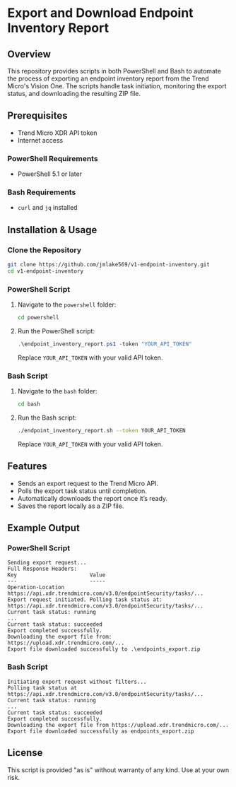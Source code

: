 
# Export and Download Endpoint Inventory Report

## Overview
This repository provides scripts in both PowerShell and Bash to automate the process of exporting an endpoint inventory report from the Trend Micro's Vision One. The scripts handle task initiation, monitoring the export status, and downloading the resulting ZIP file.

## Prerequisites
- Trend Micro XDR API token
- Internet access

### PowerShell Requirements
- PowerShell 5.1 or later

### Bash Requirements
- `curl` and `jq` installed

## Installation & Usage

### Clone the Repository

```bash
git clone https://github.com/jmlake569/v1-endpoint-inventory.git
cd v1-endpoint-inventory
```

### PowerShell Script

1. Navigate to the `powershell` folder:

   ```bash
   cd powershell
   ```

2. Run the PowerShell script:

   ```powershell
   .\endpoint_inventory_report.ps1 -token "YOUR_API_TOKEN"
   ```

   Replace `YOUR_API_TOKEN` with your valid API token.

### Bash Script

1. Navigate to the `bash` folder:

   ```bash
   cd bash
   ```

2. Run the Bash script:

   ```bash
   ./endpoint_inventory_report.sh --token YOUR_API_TOKEN
   ```

   Replace `YOUR_API_TOKEN` with your valid API token.

## Features
- Sends an export request to the Trend Micro API.
- Polls the export task status until completion.
- Automatically downloads the report once it’s ready.
- Saves the report locally as a ZIP file.

## Example Output

### PowerShell Script
```plaintext
Sending export request...
Full Response Headers:
Key                       Value
---                       -----
Operation-Location        https://api.xdr.trendmicro.com/v3.0/endpointSecurity/tasks/...
Export request initiated. Polling task status at: https://api.xdr.trendmicro.com/v3.0/endpointSecurity/tasks/...
Current task status: running
...
Current task status: succeeded
Export completed successfully.
Downloading the export file from: https://upload.xdr.trendmicro.com/...
Export file downloaded successfully to .\endpoints_export.zip
```

### Bash Script
```plaintext
Initiating export request without filters...
Polling task status at https://api.xdr.trendmicro.com/v3.0/endpointSecurity/tasks/...
Current task status: running
...
Current task status: succeeded
Export completed successfully.
Downloading the export file from https://upload.xdr.trendmicro.com/...
Export file downloaded successfully as endpoints_export.zip
```

## License
This script is provided "as is" without warranty of any kind. Use at your own risk.

